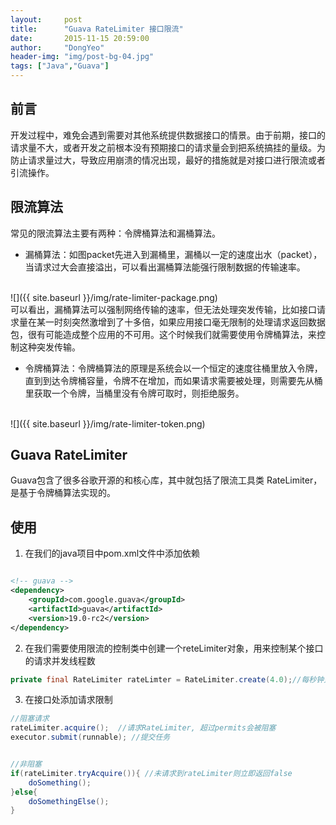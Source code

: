 ```yaml
---
layout:     post
title:      "Guava RateLimiter 接口限流"
date:       2015-11-15 20:59:00
author:     "DongYeo"
header-img: "img/post-bg-04.jpg"
tags: ["Java","Guava"]
---
```


## 前言
开发过程中，难免会遇到需要对其他系统提供数据接口的情景。由于前期，接口的请求量不大，或者开发之前根本没有预期接口的请求量会到把系统搞挂的量级。为防止请求量过大，导致应用崩溃的情况出现，最好的措施就是对接口进行限流或者引流操作。

## 限流算法
常见的限流算法主要有两种：令牌桶算法和漏桶算法。
- 漏桶算法：如图packet先进入到漏桶里，漏桶以一定的速度出水（packet），当请求过大会直接溢出，可以看出漏桶算法能强行限制数据的传输速率。

<br>    
![]({{ site.baseurl }}/img/rate-limiter-package.png)<br>
可以看出，漏桶算法可以强制网络传输的速率，但无法处理突发传输，比如接口请求量在某一时刻突然激增到了十多倍，如果应用接口毫无限制的处理请求返回数据包，很有可能造成整个应用的不可用。这个时候我们就需要使用令牌桶算法，来控制这种突发传输。

- 令牌桶算法：令牌桶算法的原理是系统会以一个恒定的速度往桶里放入令牌，直到到达令牌桶容量，令牌不在增加，而如果请求需要被处理，则需要先从桶里获取一个令牌，当桶里没有令牌可取时，则拒绝服务。
<br>
![]({{ site.baseurl }}/img/rate-limiter-token.png)

## Guava RateLimiter

Guava包含了很多谷歌开源的和核心库，其中就包括了限流工具类 RateLimiter，是基于令牌桶算法实现的。
## 使用
1. 在我们的java项目中pom.xml文件中添加依赖

```xml

<!-- guava -->
<dependency>
	<groupId>com.google.guava</groupId>
	<artifactId>guava</artifactId>
	<version>19.0-rc2</version>
</dependency>
```
2. 在我们需要使用限流的控制类中创建一个reteLimiter对象，用来控制某个接口的请求并发线程数

```java
private final RateLimiter rateLimter = RateLimiter.create(4.0);//每秒钟只有四个请求能处理
```

3. 在接口处添加请求限制

```java
//阻塞请求
rateLimiter.acquire();  //请求RateLimiter, 超过permits会被阻塞
executor.submit(runnable); //提交任务


//非阻塞
if(rateLimiter.tryAcquire()){ //未请求到rateLimiter则立即返回false
    doSomething();
}else{
    doSomethingElse();
}
```
